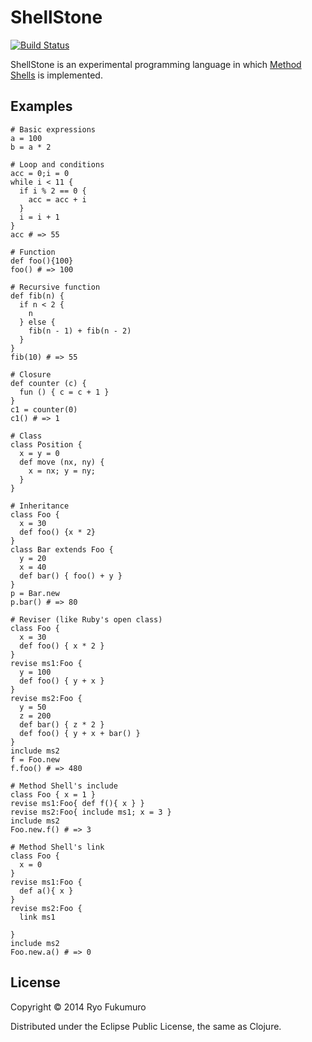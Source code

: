 # ShellStone 

[![Build Status](https://travis-ci.org/rkworks/shellstone.svg?branch=master)](https://travis-ci.org/rkworks/shellstone)

ShellStone is an experimental programming language in which [Method Shells][] is implemented.

[Method Shells]: http://www.csg.ci.i.u-tokyo.ac.jp/paper/takeshita-sc13.pdf  "Method Shells: Avoiding Conflicts on Destructive Class Extensions by Implicit Context Switches"

## Examples

```{.ruby}
# Basic expressions
a = 100
b = a * 2

# Loop and conditions
acc = 0;i = 0
while i < 11 {
  if i % 2 == 0 {
    acc = acc + i
  }
  i = i + 1
}
acc # => 55

# Function
def foo(){100}
foo() # => 100

# Recursive function
def fib(n) {
  if n < 2 {
    n
  } else {
    fib(n - 1) + fib(n - 2)
  }
}
fib(10) # => 55

# Closure
def counter (c) {
  fun () { c = c + 1 }
}
c1 = counter(0)
c1() # => 1

# Class
class Position {
  x = y = 0
  def move (nx, ny) {
    x = nx; y = ny;
  }
}

# Inheritance
class Foo {
  x = 30
  def foo() {x * 2}
}
class Bar extends Foo {
  y = 20
  x = 40
  def bar() { foo() + y }
}
p = Bar.new
p.bar() # => 80

# Reviser (like Ruby's open class)
class Foo {
  x = 30
  def foo() { x * 2 }
}
revise ms1:Foo {
  y = 100
  def foo() { y + x }
}
revise ms2:Foo {
  y = 50
  z = 200
  def bar() { z * 2 }
  def foo() { y + x + bar() }
}
include ms2
f = Foo.new
f.foo() # => 480

# Method Shell's include
class Foo { x = 1 }
revise ms1:Foo{ def f(){ x } }
revise ms2:Foo{ include ms1; x = 3 }
include ms2
Foo.new.f() # => 3

# Method Shell's link
class Foo {
  x = 0
}
revise ms1:Foo {
  def a(){ x }
}
revise ms2:Foo {
  link ms1

}
include ms2
Foo.new.a() # => 0
```

## License

Copyright © 2014 Ryo Fukumuro

Distributed under the Eclipse Public License, the same as Clojure.

